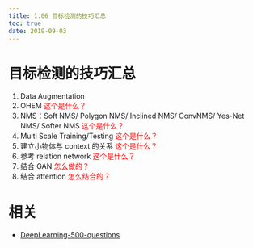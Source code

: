 ```yaml
---
title: 1.06 目标检测的技巧汇总
toc: true
date: 2019-09-03
---
```



# 目标检测的技巧汇总

1. Data Augmentation
2. OHEM <span style="color:red;">这个是什么？</span>
3. NMS：Soft NMS/ Polygon NMS/ Inclined NMS/ ConvNMS/ Yes-Net NMS/ Softer NMS <span style="color:red;">这个是什么？</span>
4. Multi Scale Training/Testing <span style="color:red;">这个是什么？</span>
5. 建立小物体与 context 的关系 <span style="color:red;">这个是什么？</span>
6. 参考 relation network <span style="color:red;">这个是什么？</span>
7. 结合 GAN <span style="color:red;">怎么做的？</span>
8. 结合 attention <span style="color:red;">怎么结合的？</span>







# 相关

- [DeepLearning-500-questions](https://github.com/scutan90/DeepLearning-500-questions)
